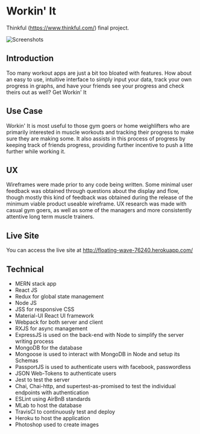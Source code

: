 # Workin' It
Thinkful (https://www.thinkful.com/) final project.


![Screenshots](https://drive.google.com/uc?export=view&id=0B4WuvBhzCho_X2FVellGTllyUW8)

## Introduction
Too many workout apps are just a bit too bloated with features. How about an easy to use, intuitive interface to simply input your data, track your own progress in graphs, and have your friends see your progress and check theirs out as well? Get Workin' It

## Use Case
Workin' It is most useful to those gym goers or home weighlifters who are primarily interested in muscle workouts and tracking their progress to make sure they are making some. It also assists in this process of progress by keeping track of friends progress, providing further incentive to push a litte further while working it. 

## UX

Wireframes were made prior to any code being written. Some minimal user feedback was obtained through questions about the display and flow, though mostly this kind of feedback was obtained during the release of the minimum viable product useable wireframe. UX research was made with casual gym goers, as well as some of the managers and more consistently attentive long term muscle trainers. 


## Live Site
You can access the live site at http://floating-wave-76240.herokuapp.com/

## Technical
- MERN stack app
- React JS
- Redux for global state management
- Node JS
- JSS for responsive CSS
- Material-UI React UI framework
- Webpack for both server and client
- RXJS for async management
- ExpressJS is used on the back-end with Node to simplify the server writing process
- MongoDB for the database
- Mongoose is used to interact with MongoDB in Node and setup its Schemas
- PassportJS is used to authenticate users with facebook, passwordless
- JSON Web-Tokens to authenticate users
- Jest to test the server
- Chai, Chai-http, and supertest-as-promised to test the individual endpoints with authentication
- ESLint using AirBnB standards
- MLab to host the database
- TravisCI to continuously test and deploy
- Heroku to host the application
- Photoshop used to create images
